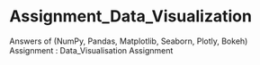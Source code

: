 # Assignment_Data_Visualization
Answers of (NumPy, Pandas, Matplotlib, Seaborn, Plotly, Bokeh) Assignment : Data_Visualisation Assignment
